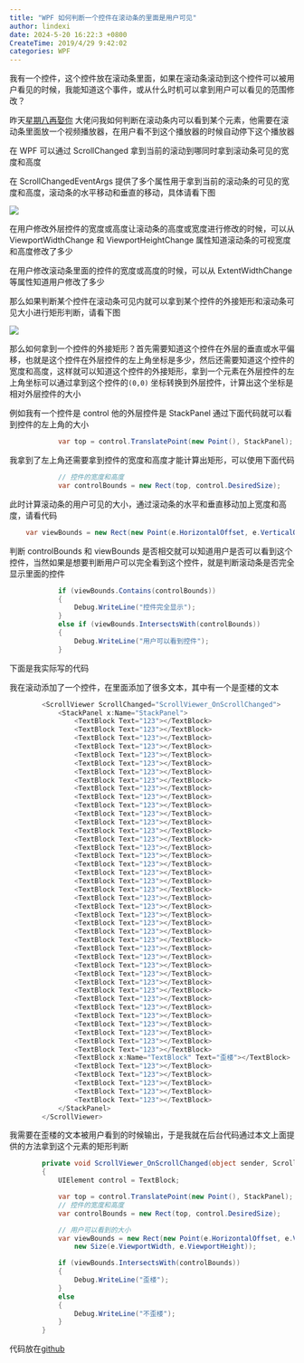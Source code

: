 ```yaml
---
title: "WPF 如何判断一个控件在滚动条的里面是用户可见"
author: lindexi
date: 2024-5-20 16:22:3 +0800
CreateTime: 2019/4/29 9:42:02
categories: WPF
---
```


我有一个控件，这个控件放在滚动条里面，如果在滚动条滚动到这个控件可以被用户看见的时候，我能知道这个事件，或从什么时机可以拿到用户可以看见的范围修改？

<!--more-->


<!-- CreateTime:2019/4/29 9:42:02 -->

<!-- csdn -->

昨天[星期八再娶你](https://www.cnblogs.com/hupo376787) 大佬问我如何判断在滚动条内可以看到某个元素，他需要在滚动条里面放一个视频播放器，在用户看不到这个播放器的时候自动停下这个播放器

在 WPF 可以通过 ScrollChanged 拿到当前的滚动到哪同时拿到滚动条可见的宽度和高度

在 ScrollChangedEventArgs 提供了多个属性用于拿到当前的滚动条的可见的宽度和高度，滚动条的水平移动和垂直的移动，具体请看下图

<!-- ![](image/WPF 如何判断一个控件在滚动条的里面是用户可见/WPF 如何判断一个控件在滚动条的里面是用户可见0.png) -->

![](http://image.acmx.xyz/lindexi%2F201942992659886)

在用户修改外层控件的宽度或高度让滚动条的高度或宽度进行修改的时候，可以从 ViewportWidthChange 和 ViewportHeightChange 属性知道滚动条的可视宽度和高度修改了多少

在用户修改滚动条里面的控件的宽度或高度的时候，可以从 ExtentWidthChange 等属性知道用户修改了多少

那么如果判断某个控件在滚动条可见内就可以拿到某个控件的外接矩形和滚动条可见大小进行矩形判断，请看下图

<!-- ![](image/WPF 如何判断一个控件在滚动条的里面是用户可见/WPF 如何判断一个控件在滚动条的里面是用户可见1.png) -->

![](http://image.acmx.xyz/lindexi%2F201942993112871)

那么如何拿到一个控件的外接矩形？首先需要知道这个控件在外层的垂直或水平偏移，也就是这个控件在外层控件的左上角坐标是多少，然后还需要知道这个控件的宽度和高度，这样就可以知道这个控件的外接矩形，拿到一个元素在外层控件的左上角坐标可以通过拿到这个控件的`(0,0)` 坐标转换到外层控件，计算出这个坐标是相对外层控件的大小

例如我有一个控件是 control 他的外层控件是 StackPanel 通过下面代码就可以看到控件的左上角的大小

```csharp
            var top = control.TranslatePoint(new Point(), StackPanel);
```

我拿到了左上角还需要拿到控件的宽度和高度才能计算出矩形，可以使用下面代码

```csharp
            // 控件的宽度和高度
            var controlBounds = new Rect(top, control.DesiredSize);
```

此时计算滚动条的用户可见的大小，通过滚动条的水平和垂直移动加上宽度和高度，请看代码

```csharp
    var viewBounds = new Rect(new Point(e.HorizontalOffset, e.VerticalOffset), new Size(e.ViewportWidth, e.ViewportHeight));
```

判断 controlBounds 和 viewBounds 是否相交就可以知道用户是否可以看到这个控件，当然如果是想要判断用户可以完全看到这个控件，就是判断滚动条是否完全显示里面的控件

```csharp
            if (viewBounds.Contains(controlBounds))
            {
                Debug.WriteLine("控件完全显示");
            }
            else if (viewBounds.IntersectsWith(controlBounds))
            {
                Debug.WriteLine("用户可以看到控件");
            }
```

下面是我实际写的代码

我在滚动添加了一个控件，在里面添加了很多文本，其中有一个是歪楼的文本

```csharp
        <ScrollViewer ScrollChanged="ScrollViewer_OnScrollChanged">
            <StackPanel x:Name="StackPanel">
                <TextBlock Text="123"></TextBlock>
                <TextBlock Text="123"></TextBlock>
                <TextBlock Text="123"></TextBlock>
                <TextBlock Text="123"></TextBlock>
                <TextBlock Text="123"></TextBlock>
                <TextBlock Text="123"></TextBlock>
                <TextBlock Text="123"></TextBlock>
                <TextBlock Text="123"></TextBlock>
                <TextBlock Text="123"></TextBlock>
                <TextBlock Text="123"></TextBlock>
                <TextBlock Text="123"></TextBlock>
                <TextBlock Text="123"></TextBlock>
                <TextBlock Text="123"></TextBlock>
                <TextBlock Text="123"></TextBlock>
                <TextBlock Text="123"></TextBlock>
                <TextBlock Text="123"></TextBlock>
                <TextBlock Text="123"></TextBlock>
                <TextBlock Text="123"></TextBlock>
                <TextBlock Text="123"></TextBlock>
                <TextBlock Text="123"></TextBlock>
                <TextBlock Text="123"></TextBlock>
                <TextBlock Text="123"></TextBlock>
                <TextBlock Text="123"></TextBlock>
                <TextBlock Text="123"></TextBlock>
                <TextBlock Text="123"></TextBlock>
                <TextBlock Text="123"></TextBlock>
                <TextBlock Text="123"></TextBlock>
                <TextBlock Text="123"></TextBlock>
                <TextBlock Text="123"></TextBlock>
                <TextBlock Text="123"></TextBlock>
                <TextBlock Text="123"></TextBlock>
                <TextBlock Text="123"></TextBlock>
                <TextBlock Text="123"></TextBlock>
                <TextBlock Text="123"></TextBlock>
                <TextBlock Text="123"></TextBlock>
                <TextBlock Text="123"></TextBlock>
                <TextBlock Text="123"></TextBlock>
                <TextBlock Text="123"></TextBlock>
                <TextBlock Text="123"></TextBlock>
                <TextBlock Text="123"></TextBlock>
                <TextBlock x:Name="TextBlock" Text="歪楼"></TextBlock>
                <TextBlock Text="123"></TextBlock>
                <TextBlock Text="123"></TextBlock>
                <TextBlock Text="123"></TextBlock>
                <TextBlock Text="123"></TextBlock>
                <TextBlock Text="123"></TextBlock>
            </StackPanel>
        </ScrollViewer>

```

我需要在歪楼的文本被用户看到的时候输出，于是我就在后台代码通过本文上面提供的方法拿到这个元素的矩形判断

```csharp
        private void ScrollViewer_OnScrollChanged(object sender, ScrollChangedEventArgs e)
        {
            UIElement control = TextBlock;

            var top = control.TranslatePoint(new Point(), StackPanel);
            // 控件的宽度和高度
            var controlBounds = new Rect(top, control.DesiredSize);

            // 用户可以看到的大小
            var viewBounds = new Rect(new Point(e.HorizontalOffset, e.VerticalOffset),
                new Size(e.ViewportWidth, e.ViewportHeight));

            if (viewBounds.IntersectsWith(controlBounds))
            {
                Debug.WriteLine("歪楼");
            }
            else
            {
                Debug.WriteLine("不歪楼");
            }
        }

```

代码放在[github](https://github.com/lindexi/lindexi_gd/tree/d7dcb508e81184a76441834113159761646de5d9/BallkowhejallColalljaygairwair)



